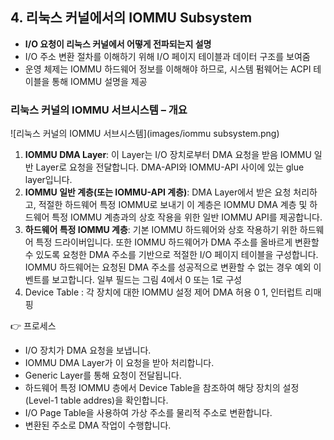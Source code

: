 ## 4. 리눅스 커널에서의 IOMMU Subsystem

- **I/O 요청이 리눅스 커널에서 어떻게 전파되는지 설명**
- I/O 주소 변환 절차를 이해하기 위해 I/O 페이지 테이블과 데이터 구조를 보여줌
- 운영 체제는 IOMMU 하드웨어 정보를 이해해야 하므로, 시스템 펌웨어는 ACPI 테이블을 통해 IOMMU 설명을 제공

### **리눅스 커널의 IOMMU 서브시스템 – 개요**

![리눅스 커널의 IOMMU 서브시스템](images/iommu subsystem.png)

1. **IOMMU DMA Layer**: 이 Layer는 I/O 장치로부터 DMA 요청을 받음 IOMMU 일반 Layer로 요청을 전달합니다. DMA-API와 IOMMU-API 사이에 있는 glue layer입니다.
2. **IOMMU 일반 계층(또는 IOMMU-API 계층)**: DMA Layer에서 받은 요청 처리하고, 적절한 하드웨어 특정 IOMMU로 보내기 이 계층은 IOMMU DMA 계층 및 하드웨어 특정 IOMMU 계층과의 상호 작용을 위한 일반 IOMMU API를 제공합니다.
3. **하드웨어 특정 IOMMU 계층**: 기본 IOMMU 하드웨어와 상호 작용하기 위한 하드웨어 특정 드라이버입니다. 또한 IOMMU 하드웨어가 DMA 주소를 올바르게 변환할 수 있도록 요청한 DMA 주소를 기반으로 적절한 I/O 페이지 테이블을 구성합니다. IOMMU 하드웨어는 요청된 DMA 주소를 성공적으로 변환할 수 없는 경우 예외 이벤트를 보고합니다. 일부 필드는 그림 4에서 0 또는 1로 구성
4. Device Table : 각 장치에 대한 IOMMU 설정 제어 DMA 허용 0 1, 인터럽트 리매핑

<aside>
👉 프로세스

- I/O 장치가 DMA 요청을 보냅니다.
- IOMMU DMA Layer가 이 요청을 받아 처리합니다.
- Generic Layer를 통해 요청이 전달됩니다.
- 하드웨어 특정 IOMMU 층에서 Device Table을 참조하여 해당 장치의 설정(Level-1 table addres)을 확인합니다.
- I/O Page Table을 사용하여 가상 주소를 물리적 주소로 변환합니다.
- 변환된 주소로 DMA 작업이 수행합니다.
</aside>